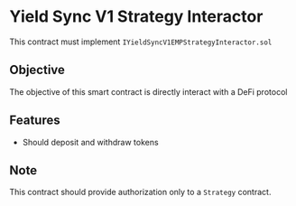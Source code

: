 # Yield Sync V1 Strategy Interactor

This contract must implement `IYieldSyncV1EMPStrategyInteractor.sol`

## Objective

The objective of this smart contract is directly interact with a DeFi protocol

## Features

- Should deposit and withdraw tokens

## Note

This contract should provide authorization only to a `Strategy` contract.
